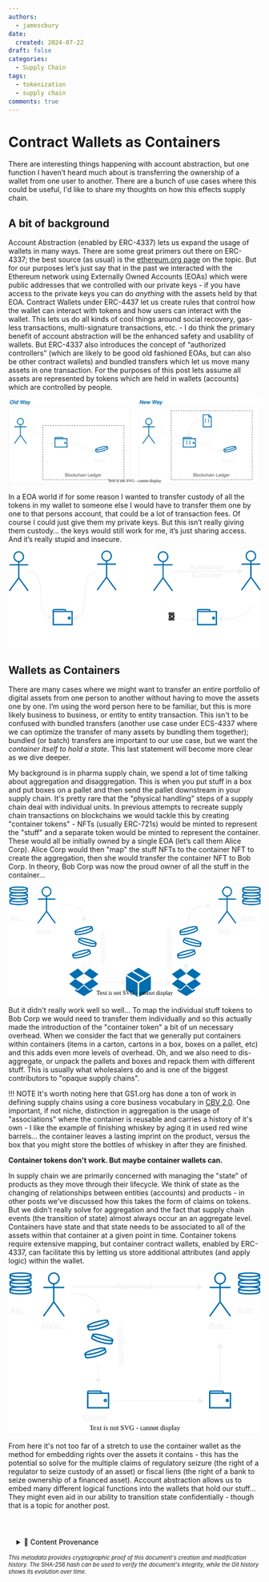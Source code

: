 ```yaml
---
authors:
  - jamescbury
date:
  created: 2024-07-22
draft: false
categories:
  - Supply Chain
tags:
  - tokenization
  - supply chain
comments: true
---
```

# Contract Wallets as Containers

There are interesting things happening with account abstraction, but one function I haven’t heard much about is transferring the ownership of a wallet from one user to another.  There are a bunch of use cases where this could be useful, I'd like to share my thoughts on how this effects supply chain.

<!-- more -->

## A bit of background
Account Abstraction (enabled by ERC-4337) lets us expand the usage of wallets in many ways.  There are some great primers out there on ERC-4337; the best source (as usual) is the [ethereum.org page](https://ethereum.org/en/roadmap/account-abstraction/) on the topic.  But for our purposes let’s just say that in the past we interacted with the Ethereum network using Externally Owned Accounts (EOAs) which were public addresses that we controlled with our private keys - if you have access to the private keys you can do *anything* with the assets held by that EOA.  Contract Wallets under ERC-4437 let us create rules that control how the wallet can interact with tokens and how users can interact with the wallet.  This lets us do all kinds of cool things around social recovery, gas-less transactions, multi-signature transactions, etc. - I do think the primary benefit of account abstraction will be the enhanced safety and usability of wallets.  But ERC-4337 also introduces the concept of “authorized controllers” (which are likely to be good old fashioned EOAs, but can also be other contract wallets) and bundled transfers which let us move many assets in one transaction.  For the purposes of this post lets assume all assets are represented by tokens which are held in wallets (accounts) which are controlled by people.

![user > wallet > token](./contract_wallet_containers/old_way_new_way.drawio.svg)

In a EOA world if for some reason I wanted to transfer custody of all the tokens in my wallet to someone else I would have to transfer them one by one to that persons account, that could be a lot of transaction fees.  Of course I could just give them my private keys. But this isn’t really giving them custody… the keys would still work for me, it’s just sharing access.  And it’s really stupid and insecure.  

![wallet transfers](./contract_wallet_containers/wallet_transfers.drawio.svg)

## Wallets as Containers

There are many cases where we might want to transfer an entire portfolio of digital assets from one person to another without having to move the assets one by one. I’m using the word person here to be familiar, but this is more likely business to business, or entity to entity transaction.  This isn't to be confused with bundled transfers (another use case under ECS-4337 where we can optimize the transfer of many assets by bundling them together); bundled (or batch) transfers are important to our use case, but we want the *container itself to hold a state*.  This last statement will become more clear as we dive deeper.

My background is in pharma supply chain, we spend a lot of time talking about aggregation and disaggregation.  This is when you put stuff in a box and put boxes on a pallet and then send the pallet downstream in your supply chain.  It's pretty rare that the "physical handling" steps of a supply chain deal with individual units.  In previous attempts to recreate supply chain transactions on blockchains we would tackle this by creating "container tokens" - NFTs (usually ERC-721s) would be minted to represent the "stuff" and a separate token would be minted to represent the container.  These would all be initially owned by a single EOA (let’s call them Alice Corp).  Alice Corp would then "map" the stuff NFTs to the container NFT to create the aggregation, then she would transfer the container NFT to Bob Corp.  In theory, Bob Corp was now the proud owner of all the stuff in the container... 

![alice > bob transfer stuff](./contract_wallet_containers/alice_to_bob.drawio.svg)

But it didn't really work well so well... To map the individual stuff tokens to Bob Corp we would need to transfer them individually and so this actually made the introduction of the "container token" a bit of un necessary overhead.  When we consider the fact that we generally put containers within containers (items in a carton, cartons in a box, boxes on a pallet, etc) and this adds even more levels of overhead.  Oh, and we also need to dis-aggregate, or unpack the pallets and boxes and repack them with different stuff.  This is usually what wholesalers do and is one of the biggest contributors to "opaque supply chains".

!!! NOTE 
    It's worth noting here that GS1.org has done a ton of work in defining supply chains using a core business vocabulary in [CBV 2.0](https://www.gs1.org/standards/epcis).  One important, if not niche, distinction in aggregation is the usage of "associations" where the container is reusable and carries a history of it's own - I like the example of finishing whiskey by aging it in used red wine barrels... the container leaves a lasting imprint on the product, versus the box that you might store the bottles of whiskey in after they are finished.

**Container tokens don't work.  But maybe container wallets can.**

In supply chain we are primarily concerned with managing the "state" of products as they move through their lifecycle.  We think of state as the changing of relationships between entities (accounts) and products - in other posts we've discussed how this takes the form of claims on tokens.  But we didn't really solve for aggregation and the fact that supply chain events (the transition of state) almost always occur an an aggregate level.  Containers have state and that state needs to be associated to all of the assets within that container at a given point in time.  Container tokens require extensive mapping, but container contract wallets, enabled by ERC-4337, can facilitate this by letting us store additional attributes (and apply logic) within the wallet.

![contract wallet containers](./contract_wallet_containers/contract_wallet_container.drawio.svg)

From here it's not too far of a stretch to use the container wallet as the method for embedding rights over the assets it contains - this has the potential so solve for the multiple claims of regulatory seizure (the right of a regulator to seize custody of an asset) or fiscal liens (the right of a bank to seize ownership of a financed asset).  Account abstraction allows us to embed many different logical functions into the wallets that hold our stuff...  They might even aid in our ability to transition state confidentially - though that is a topic for another post.

<!-- BLOG_GIT_METADATA START -->

<div class="blog-git-metadata" style="margin-top: 2rem; padding-top: 1rem; border-top: 1px solid var(--md-default-fg-color--lightest);">
  <details style="background: var(--md-code-bg-color); padding: 0.5rem 1rem; border-radius: 0.2rem;">
    <summary style="cursor: pointer; font-weight: 500; color: var(--md-default-fg-color--light);">
      📝 Content Provenance
    </summary>
    <div style="margin-top: 1rem; font-size: 0.9em;">
      <p style="margin: 0.5rem 0;"><strong>Created:</strong> 2024-07-23</p>
      <p style="margin: 0.5rem 0;"><strong>Last Modified:</strong> 2024-07-23</p>
      <p style="margin: 0.5rem 0;"><strong>Total Revisions:</strong> 1</p>
      <p style="margin: 0.5rem 0;"><strong>File SHA-256:</strong> <code style="font-size: 0.85em;">357627fe760d3524...</code></p>
      
      <div style="margin-top: 1rem;">
        <p style="margin: 0.5rem 0; font-weight: 500;">Recent Changes:</p>
        <table style="width: 100%; font-size: 0.85em; margin-top: 0.5rem;">
          <thead>
            <tr style="border-bottom: 1px solid var(--md-default-fg-color--lightest);">
              <th style="text-align: left; padding: 0.25rem;">Date</th>
              <th style="text-align: left; padding: 0.25rem;">Author</th>
              <th style="text-align: left; padding: 0.25rem;">Change</th>
            </tr>
          </thead>
          <tbody>
            <tr>
              <td style="padding: 0.25rem;">2024-07-23</td>
              <td style="padding: 0.25rem;">James Canterbury</td>
              <td style="padding: 0.25rem;">adding the containers as wallets blog post</td>
            </tr>
          </tbody>
        </table>
      </div>
      
      <p style="margin-top: 1rem; margin-bottom: 0;">
        <a href="https://github.com/zeroth-tech/blogs/blob/b9419ce5299242a41df9572414a7e2e6dd8eecf8/docs/posts/contract_wallet_containers.md" target="_blank" style="color: var(--md-primary-fg-color); text-decoration: none;">
          View Full History on GitHub →
        </a>
      </p>
    </div>
  </details>
  
  <div style="margin-top: 0.5rem; font-size: 0.8em; color: var(--md-default-fg-color--lighter);">
    <p style="margin: 0;">
      <em>This metadata provides cryptographic proof of this document's creation and modification history. 
      The SHA-256 hash can be used to verify the document's integrity, while the Git history shows its evolution over time.</em>
    </p>
  </div>
</div>

<!-- BLOG_GIT_METADATA END -->

